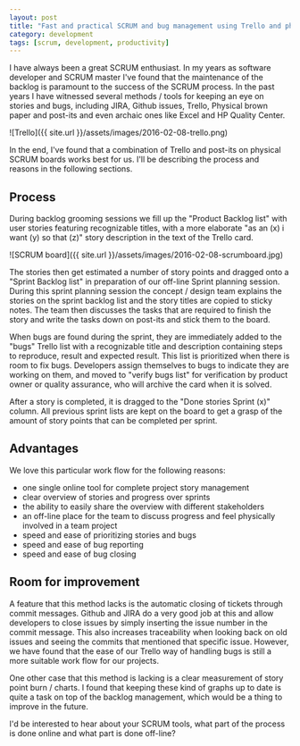 ```yaml
---
layout: post
title: "Fast and practical SCRUM and bug management using Trello and physical SCRUM boards"
category: development
tags: [scrum, development, productivity]
---
```



I have always been a great SCRUM enthusiast. In my years as software developer and SCRUM master I've found that the maintenance of the backlog is paramount to the success of the SCRUM process. In the past years I have witnessed several methods / tools for keeping an eye on stories and bugs, including JIRA, Github issues, Trello, Physical brown paper and post-its and even archaic ones like Excel and HP Quality Center.

![Trello]({{ site.url }}/assets/images/2016-02-08-trello.png)

In the end, I've found that a combination of Trello and post-its on physical SCRUM boards works best for us. I'll be describing the process and reasons in the following sections.

## Process

During backlog grooming sessions we fill up the "Product Backlog list" with user stories featuring recognizable titles, with a more elaborate "as an (x) i want (y) so that (z)" story description in the text of the Trello card.

![SCRUM board]({{ site.url }}/assets/images/2016-02-08-scrumboard.jpg)

The stories then get estimated a number of story points and dragged onto a "Sprint Backlog list" in preparation of our off-line Sprint planning session. During this sprint planning session the concept / design team explains the stories on the sprint backlog list and the story titles are copied to sticky notes. The team then discusses the tasks that are required to finish the story and write the tasks down on post-its and stick them to the board.

When bugs are found during the sprint, they are immediately added to the "bugs" Trello list with a recognizable title and description containing steps to reproduce, result and expected result. This list is prioritized when there is room to fix bugs. Developers assign themselves to bugs to indicate they are working on them, and moved to "verify bugs list" for verification by product owner or quality assurance, who will archive the card when it is solved.

After a story is completed, it is dragged to the "Done stories Sprint (x)" column. All previous sprint lists are kept on the board to get a grasp of the amount of story points that can be completed per sprint.

## Advantages

We love this particular work flow for the following reasons:

- one single online tool for complete project story management
- clear overview of stories and progress over sprints
- the ability to easily share the overview with different stakeholders
- an off-line place for the team to discuss progress and feel physically involved in a team project
- speed and ease of prioritizing stories and bugs
- speed and ease of bug reporting
- speed and ease of bug closing

## Room for improvement

A feature that this method lacks is the automatic closing of tickets through commit messages. Github and JIRA do a very good job at this and allow developers to close issues by simply inserting the issue number in the commit message. This also increases traceability when looking back on old issues and seeing the commits that mentioned that specific issue. However, we have found that the ease of our Trello way of handling bugs is still a more suitable work flow for our projects.

One other case that this method is lacking is a clear measurement of story point burn / charts. I found that keeping these kind of graphs up to date is quite a task on top of the backlog management, which would be a thing to improve in the future.

I'd be interested to hear about your SCRUM tools, what part of the process is done online and what part is done off-line?
